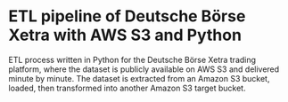 # ETL pipeline of Deutsche Börse Xetra with AWS S3 and Python
ETL process written in Python for the Deutsche Börse Xetra trading platform, where the dataset is publicly available on AWS S3 and delivered minute by minute. 
The dataset is extracted from an Amazon S3 bucket, loaded, then transformed into another Amazon S3 target bucket.
